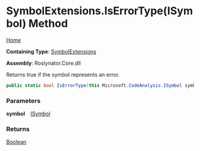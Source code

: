 # SymbolExtensions\.IsErrorType\(ISymbol\) Method

[Home](../../../README.md)

**Containing Type**: [SymbolExtensions](../README.md)

**Assembly**: Roslynator\.Core\.dll

  
Returns true if the symbol represents an error\.

```csharp
public static bool IsErrorType(this Microsoft.CodeAnalysis.ISymbol symbol)
```

### Parameters

**symbol** &ensp; [ISymbol](https://docs.microsoft.com/en-us/dotnet/api/microsoft.codeanalysis.isymbol)

### Returns

[Boolean](https://docs.microsoft.com/en-us/dotnet/api/system.boolean)

